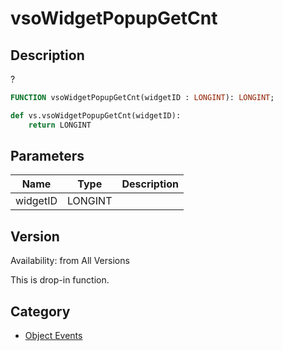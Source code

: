 # vsoWidgetPopupGetCnt

## Description
?

```pascal
FUNCTION vsoWidgetPopupGetCnt(widgetID : LONGINT): LONGINT;
```

```python
def vs.vsoWidgetPopupGetCnt(widgetID):
    return LONGINT
```

## Parameters
|Name|Type|Description|
|---|---|---|
|widgetID|LONGINT|   |

## Version
Availability: from All Versions

This is drop-in function.

## Category
* [Object Events](../Categories/Object%20Events.md)
